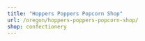 ```yaml
---
title: "Hoppers Poppers Popcorn Shop"
url: /oregon/hoppers-poppers-popcorn-shop/
shop: confectionery
---
```

